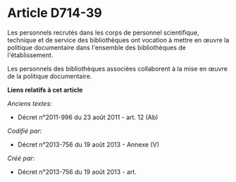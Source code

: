 # Article D714-39

Les personnels recrutés dans les corps de personnel scientifique, technique et de service des bibliothèques ont vocation à
mettre en œuvre la politique documentaire dans l'ensemble des bibliothèques de l'établissement.

Les personnels des bibliothèques associées collaborent à la mise en œuvre de la politique documentaire.

**Liens relatifs à cet article**

_Anciens textes_:

  - Décret n°2011-996 du 23 août 2011 - art. 12 (Ab)

_Codifié par_:

  - Décret n°2013-756 du 19 août 2013 -  Annexe (V)

_Créé par_:

  - Décret n°2013-756 du 19 août 2013 - art.
